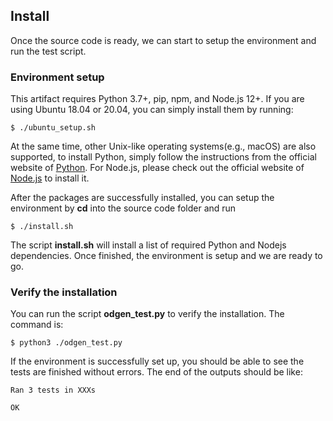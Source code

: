 ## Install
Once the source code is ready, we can start to setup the environment and run the test script. 
### Environment setup
This artifact requires Python 3.7+, pip, npm, and Node.js 12+. If you are using Ubuntu 18.04 or 20.04, you can simply install them by running:

```shell
$ ./ubuntu_setup.sh
```

At the same time, other Unix-like operating systems(e.g., macOS) are also supported, to install Python, simply follow the instructions from the official website of [Python](https://www.python.org/downloads/). For Node.js, please check out the official website of [Node.js](https://nodejs.org/en/) to install it.

After the packages are successfully installed, you can setup the environment by **cd** into the source code folder and run

```shell
$ ./install.sh
```

The script **install.sh** will install a list of required Python and Nodejs dependencies. Once finished, the environment is setup and we are ready to go.

### Verify the installation
You can run the script **odgen\_test.py** to verify the installation. The command is:

```shell
$ python3 ./odgen_test.py
```

If the environment is successfully set up, you should be able to see the tests are finished without errors. The end of the outputs should be like: 

```shell
Ran 3 tests in XXXs

OK
```
